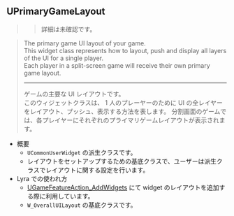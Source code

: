 ## UPrimaryGameLayout

>> 詳細は未確認です。

> The primary game UI layout of your game.  
> This widget class represents how to layout, push and display all layers of the UI for a single player.  
> Each player in a split-screen game will receive their own primary game layout.  
> 
> ----
> ゲームの主要な UI レイアウトです。  
> このウィジェットクラスは、 1 人のプレーヤーのために UI の全レイヤーをレイアウト、プッシュ、表示する方法を表します。 
> 分割画面のゲームでは、各プレイヤーにそれぞれのプライマリゲームレイアウトが表示されます。 

* 概要
	* `UCommonUserWidget` の派生クラスです。
	* レイアウトをセットアップするための基底クラスで、ユーザーは派生クラスでレイアウトに関する設定を行います。
* Lyra での使われ方
	* [UGameFeatureAction_AddWidgets] にて widget のレイアウトを追加する際に利用しています。
	* `W_OverallUILayout` の基底クラスです。

<!--- ページ内のリンク --->

<!--- 自前の画像へのリンク --->

<!--- generated --->
[UGameFeatureAction_AddWidgets]: ../../Lyra/GameFeature/UGameFeatureAction_AddWidgets.md#ugamefeatureaction_addwidgets
